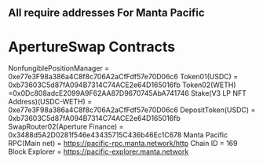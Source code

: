 ## All require addresses For Manta Pacific

# ApertureSwap Contracts

NonfungiblePositionManager = 0xe77e3F98a386a4C8f8c706A2aCfFdf57e70D06c6
Token01(USDC) = 0xb73603C5d87fA094B7314C74ACE2e64D165016fb
Token02(WETH) =0x0Dc808adcE2099A9F62AA87D9670745AbA741746
Stake(V3 LP NFT Address)(USDC-WETH) = 0xe77e3F98a386a4C8f8c706A2aCfFdf57e70D06c6
DepositToken(USDC) = 0xb73603C5d87fA094B7314C74ACE2e64D165016fb
SwapRouter02(Aperture Finance) = 0x3488d5A2D0281f546e43435715C436b46Ec1C678
Manta Pacific RPC(Main net) = https://pacific-rpc.manta.network/http
Chain ID = 169
Block Explorer = https://pacific-explorer.manta.network
